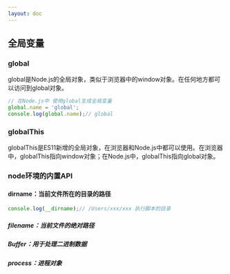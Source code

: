 ```yaml
---
layout: doc
---
```


## 全局变量
### global
global是Node.js的全局对象，类似于浏览器中的window对象。在任何地方都可以访问到global对象。
```js
// 在Node.js中 使用global生成全局变量
global.name = 'global';
console.log(global.name);// global
```
### globalThis
globalThis是ES11新增的全局对象，在浏览器和Node.js中都可以使用。在浏览器中，globalThis指向window对象；在Node.js中，globalThis指向global对象。
### node环境的内置API
#### dirname：当前文件所在的目录的路径
```js
console.log(__dirname);// /Users/xxx/xxx 执行脚本的目录
```
##### filename：当前文件的绝对路径
##### Buffer：用于处理二进制数据
##### process：进程对象

